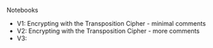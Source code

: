 Notebooks

* V1: Encrypting with the Transposition Cipher - minimal comments
* V2: Encrypting with the Transposition Cipher - more comments
* V3:
